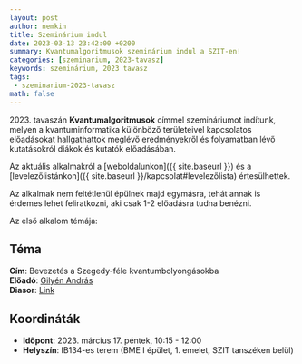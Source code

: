 ```yaml
---
layout: post
author: nemkin
title: Szeminárium indul
date: 2023-03-13 23:42:00 +0200
summary: Kvantumalgoritmusok szeminárium indul a SZIT-en!
categories: [szeminarium, 2023-tavasz]
keywords: szeminárium, 2023 tavasz
tags:
 - szeminarium-2023-tavasz
math: false
---
```


2023\. tavaszán **Kvantumalgoritmusok** címmel szemináriumot indítunk, melyen a kvantuminformatika különböző területeivel kapcsolatos előadásokat hallgathattok meglévő eredményekről és folyamatban lévő kutatásokról diákok és kutatók előadásában.

Az aktuális alkalmakról a [weboldalunkon]({{ site.baseurl }}) és a [levelezőlistánkon]({{ site.baseurl }}/kapcsolat#levelezőlista) értesülhettek.

Az alkalmak nem feltétlenül épülnek majd egymásra, tehát annak is érdemes lehet feliratkozni, aki csak 1-2 előadásra tudna benézni.

Az első alkalom témája:

## Téma

**Cím**: Bevezetés a Szegedy-féle kvantumbolyongásokba  
**Előadó**: [Gilyén András](http://gilyen.hu/)  
**Diasor**: [Link](https://github.com/quszit/szeminarium/raw/main/2023_03_17_bevezetes_a_szegedy_fele_kvantumbolyongasokba/andras_gilyen_-_quantum_walks.pdf)

## Koordináták

- **Időpont**: 2023. március 17. péntek, 10:15 - 12:00
- **Helyszín**: IB134-es terem (BME I épület, 1. emelet, SZIT tanszéken belül)
